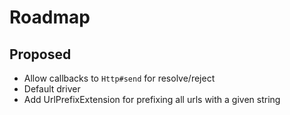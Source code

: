 # Roadmap

## Proposed
- Allow callbacks to `Http#send` for resolve/reject
- Default driver
- Add UrlPrefixExtension for prefixing all urls with a given string
